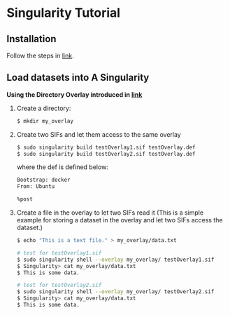 # Singularity Tutorial

## Installation

Follow the steps in [link](https://docs.sylabs.io/guides/latest/user-guide/quick_start.html).



## Load datasets into A Singularity

**Using the Directory Overlay introduced in [link](https://docs.sylabs.io/guides/latest/user-guide/persistent_overlays.html)**

1. Create a directory:

   ```bash
   $ mkdir my_overlay
   ```

2. Create two SIFs and let them access to the same overlay

   ```bash
   $ sudo singularity build testOverlay1.sif testOverlay.def
   $ sudo singularity build testOverlay2.sif testOverlay.def
   ```

   where the def is defined below:

   ```bash
   Bootstrap: docker
   From: Ubuntu
   
   %post
   ```

3. Create a file in the overlay to let two SIFs read it (This is a simple example for storing a dataset in the overlay and let two SIFs access the dataset.)

   ```bash
   $ echo "This is a text file." > my_overlay/data.txt
   
   # test for testOverlay1.sif
   $ sudo singularity shell --overlay my_overlay/ testOverlay1.sif
   $ Singularity> cat my_overlay/data.txt
   $ This is some data.
   
   # test for testOverlay2.sif
   $ sudo singularity shell --overlay my_overlay/ testOverlay2.sif
   $ Singularity> cat my_overlay/data.txt
   $ This is some data.
   ```
   
   

​	

